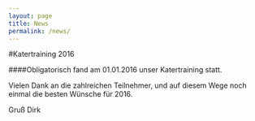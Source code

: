 ```yaml
---
layout: page
title: News
permalink: /news/
---
```


#Katertraining 2016

####Obligatorisch fand am 01.01.2016 unser Katertraining statt.

Vielen Dank an die zahlreichen Teilnehmer, und auf diesem Wege noch einmal die besten Wünsche für 2016.

Gruß Dirk
